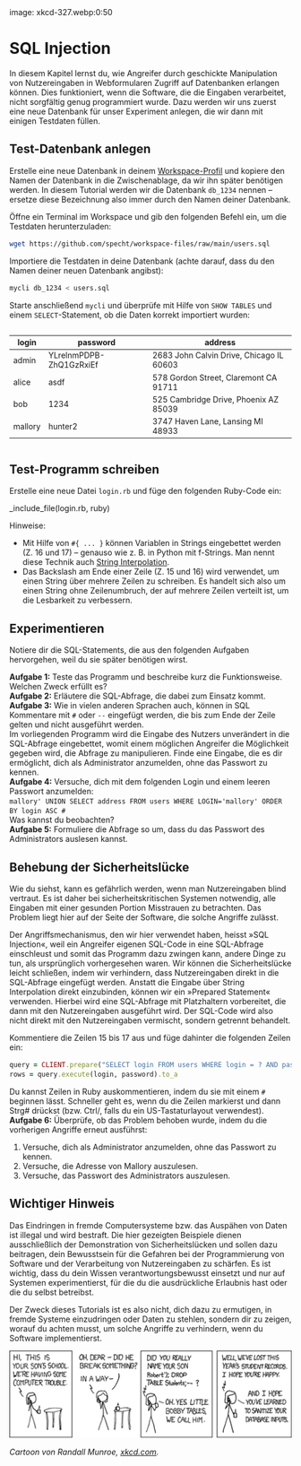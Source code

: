 <div class='meta'>
image: xkcd-327.webp:0:50
</div>

# SQL Injection

<p class='abstract'>
In diesem Kapitel lernst du, wie Angreifer durch geschickte Manipulation
von Nutzereingaben in Webformularen Zugriff auf Datenbanken erlangen können.
Dies funktioniert, wenn die Software, die die Eingaben verarbeitet, nicht
sorgfältig genug programmiert wurde.
Dazu werden wir uns zuerst eine neue Datenbank für unser Experiment anlegen,
die wir dann mit einigen Testdaten füllen.</p>

## Test-Datenbank anlegen

Erstelle eine neue Datenbank in deinem [Workspace-Profil](/profil) und kopiere den Namen der Datenbank in die Zwischenablage, da wir ihn später benötigen werden. In diesem Tutorial werden wir die Datenbank `db_1234` nennen – ersetze diese Bezeichnung
also immer durch den Namen deiner Datenbank.

Öffne ein Terminal im Workspace und gib den folgenden Befehl ein, um die Testdaten
herunterzuladen:

```bash
wget https://github.com/specht/workspace-files/raw/main/users.sql
```

Importiere die Testdaten in deine Datenbank (achte darauf, dass du den Namen deiner
neuen Datenbank angibst):

```bash
mycli db_1234 < users.sql
```

Starte anschließend `mycli` und überprüfe mit Hilfe von `SHOW TABLES` und einem  `SELECT`-Statement, ob die Daten korrekt importiert wurden:

<div style="max-width: 100%; overflow-x: auto;">
<table class='table table-sm'>
<thead>
<tr>
<th>login</th>
<th>password</th>
<th>address</th>
</tr>
</thead>
<tbody>
<tr>
<td>admin</td>
<td>YLrelnmPDPB-ZhQ1GzRxiEf</td>
<td>2683 John Calvin Drive, Chicago IL 60603</td>
</tr>
<tr>
<td>alice</td>
<td>asdf</td>
<td>578 Gordon Street, Claremont CA 91711</td>
</tr>
<tr>
<td>bob</td>
<td>1234</td>
<td>525 Cambridge Drive, Phoenix AZ 85039</td>
</tr>
<tr>
<td>mallory</td>
<td>hunter2</td>
<td>3747 Haven Lane, Lansing MI 48933</td>
</tr>
</tbody>
</table>
</div>

## Test-Programm schreiben

Erstelle eine neue Datei `login.rb` und füge den folgenden Ruby-Code ein:

_include_file(login.rb, ruby)

Hinweise:

- Mit Hilfe von <code>#&#8288;{ ... }</code> können Variablen in Strings eingebettet werden (Z. 16 und 17) &ndash; genauso wie z. B. in Python mit f-Strings. Man nennt diese Technik auch [String Interpolation](https://en.wikipedia.org/wiki/String_interpolation).
- Das Backslash am Ende einer Zeile (Z. 15 und 16) wird verwendet, um einen String über mehrere Zeilen zu schreiben. Es handelt sich also um einen String ohne Zeilenumbruch,
der auf mehrere Zeilen verteilt ist, um die Lesbarkeit zu verbessern.

## Experimentieren

Notiere dir die SQL-Statements, die aus den folgenden Aufgaben hervorgehen, weil du sie später benötigen wirst.

<div class='hint books'>
<strong>Aufgabe 1:</strong> Teste das Programm und beschreibe kurz die Funktionsweise. Welchen Zweck erfüllt es?
</div>

<div class='hint books'>
<strong>Aufgabe 2:</strong> Erläutere die SQL-Abfrage, die dabei zum Einsatz kommt.
</div>

<div class='hint books'>
<div class='mb-1'>
<strong>Aufgabe 3:</strong> Wie in vielen anderen Sprachen auch, können in SQL Kommentare
mit <code>#</code> oder <code>--</code> eingefügt werden, die bis zum Ende der Zeile gelten und nicht ausgeführt werden.
</div>
<div class='mb-1'>
Im vorliegenden Programm wird die Eingabe des Nutzers unverändert in die SQL-Abfrage eingebettet, womit einem möglichen Angreifer die Möglichkeit gegeben wird, die Abfrage zu manipulieren. Finde eine Eingabe, die es dir ermöglicht, dich als Administrator anzumelden, ohne das Passwort zu kennen.
</div>
</div>

<div class='hint books'>
<div class='mb-1'>
<strong>Aufgabe 4:</strong> Versuche, dich mit dem folgenden Login und einem leeren Passwort anzumelden:
</div>
<div class='mb-1'>
<code>mallory' UNION SELECT address FROM users WHERE LOGIN='mallory' ORDER BY login ASC #</code>
</div>
<div class='mb-1'>
Was kannst du beobachten?
</div>
</div>

<div class='hint books'>
<strong>Aufgabe 5:</strong> Formuliere die Abfrage so um, dass du das Passwort des Administrators auslesen kannst.
</div>

## Behebung der Sicherheitslücke

Wie du siehst, kann es gefährlich werden, wenn man Nutzereingaben blind vertraut. Es ist daher bei sicherheitskritischen Systemen notwendig, alle Eingaben mit einer gesunden Portion Misstrauen zu betrachten. Das Problem liegt hier auf der Seite der Software, die solche Angriffe zulässt.

Der Angriffsmechanismus, den wir hier verwendet haben, heisst »SQL Injection«, weil ein Angreifer eigenen SQL-Code in eine SQL-Abfrage einschleust und somit das Programm dazu zwingen kann, andere Dinge zu tun, als ursprünglich vorhergesehen waren. Wir können die Sicherheitslücke leicht schließen, indem wir verhindern, dass Nutzereingaben direkt in die SQL-Abfrage eingefügt werden. Anstatt die Eingabe über String Interpolation direkt einzubinden, können wir ein »Prepared Statement« verwenden. Hierbei wird eine SQL-Abfrage mit Platzhaltern vorbereitet, die dann mit den Nutzereingaben ausgeführt wird. Der SQL-Code wird also nicht direkt mit den Nutzereingaben vermischt, sondern getrennt behandelt.

Kommentiere die Zeilen 15 bis 17 aus und füge dahinter die folgenden Zeilen ein:

```ruby
query = CLIENT.prepare("SELECT login FROM users WHERE login = ? AND password = ? LIMIT 1;")
rows = query.execute(login, password).to_a
```

<div class='hint'>
Du kannst Zeilen in Ruby auskommentieren, indem du sie mit einem <code>#</code> beginnen lässt. Schneller geht es, wenn du die Zeilen markierst und dann <span class='key'>Strg</span><span class='key'>#</span> drückst (bzw. <span class='key'>Ctrl</span><span class='key'>/</span>, falls du ein US-Tastaturlayout verwendest).
</div>

<div class='hint books'>
<strong>Aufgabe 6:</strong> Überprüfe, ob das Problem behoben wurde, indem du die vorherigen Angriffe erneut ausführst:
<ol>
<li>Versuche, dich als Administrator anzumelden, ohne das Passwort zu kennen.</li>
<li>Versuche, die Adresse von Mallory auszulesen.</li>
<li>Versuche, das Passwort des Administrators auszulesen.</li>
</ol>
</div>

## Wichtiger Hinweis

Das Eindringen in fremde Computersysteme bzw. das Auspähen von Daten ist illegal und wird bestraft. Die hier gezeigten Beispiele dienen ausschließlich der Demonstration von Sicherheitslücken und sollen dazu beitragen, dein Bewusstsein für die Gefahren bei der Programmierung von Software und der Verarbeitung von Nutzereingaben zu schärfen.
Es ist wichtig, dass du dein Wissen verantwortungsbewusst einsetzt und nur auf Systemen experimentierst, für die du die ausdrückliche Erlaubnis hast oder die du selbst betreibst.

Der Zweck dieses Tutorials ist es also nicht, dich dazu zu ermutigen, in fremde Systeme einzudringen oder Daten zu stehlen, sondern dir zu zeigen, worauf du achten musst, um solche Angriffe zu verhindern, wenn du Software implementierst.

<img class='full' src='xkcd-327.webp'>

<em>Cartoon von Randall Munroe, [xkcd.com](https://xkcd.com/327/).</em>
